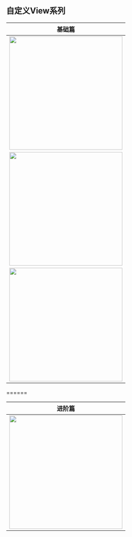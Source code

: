 ## 自定义View系列

**基础篇** |
:---: |
<a href="https://github.com/GcsSloop/AndroidNote/blob/master/CustomView/Base/%5B1%5DCoordinateSystem.md" target="_blank"><img src="http://ww3.sinaimg.cn/large/005Xtdi2jw1f1s96hizi5j30rs0dwwha.jpg" width=300 /></a> |
<a href="https://github.com/GcsSloop/AndroidNote/blob/master/CustomView/Base/%5B2%5DAngleAndRadian.md" target="_blank"><img src="http://ww4.sinaimg.cn/large/005Xtdi2jw1f1s97g6rfbj30rs0dwdiq.jpg" width=300 /></a> |
<a href="https://github.com/GcsSloop/AndroidNote/blob/master/CustomView/Base/%5B3%5DColor.md" target="_blank"><img src="http://ww3.sinaimg.cn/large/005Xtdi2gw1f1w9s5vyidj30rs0dw0vg.jpg" width=300 /></a> |

======

**进阶篇** |
:---: |
<a href="https://github.com/GcsSloop/AndroidNote/blob/master/CustomView/Advance/CustomViewProcess.md" target="_blank"><img src="http://ww4.sinaimg.cn/large/005Xtdi2jw1f1zyiohvopj30rs0dwacz.jpg" width=300 /></a> |
